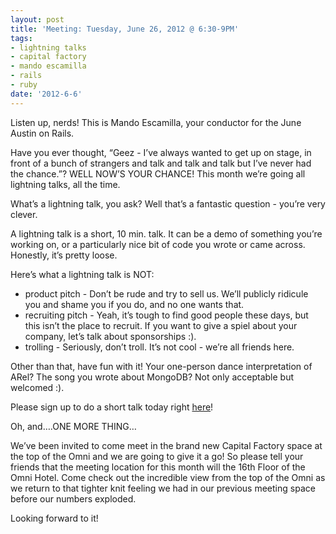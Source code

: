 ```yaml
---
layout: post
title: 'Meeting: Tuesday, June 26, 2012 @ 6:30-9PM'
tags:
- lightning talks
- capital factory
- mando escamilla
- rails
- ruby
date: '2012-6-6'
---
```

Listen up, nerds! This is Mando Escamilla, your conductor for the June Austin on Rails.

Have you ever thought, “Geez - I’ve always wanted to get up on stage, in front of a bunch of strangers and talk and talk and talk but I’ve never had the chance.”? WELL NOW’S YOUR CHANCE! This month we’re going all lightning talks, all the time.

What’s a lightning talk, you ask? Well that’s a fantastic question - you’re very clever.

A lightning talk is a short, 10 min. talk. It can be a demo of something you’re working on, or a particularly nice bit of code you wrote or came across. Honestly, it’s pretty loose.

Here’s what a lightning talk is NOT:

- product pitch - Don’t be rude and try to sell us. We’ll publicly ridicule you and shame you if you do, and no one wants that.
- recruiting pitch - Yeah, it’s tough to find good people these days, but this isn’t the place to recruit. If you want to give a spiel about your company, let’s talk about sponsorships :).
- trolling - Seriously, don’t troll. It’s not cool - we’re all friends here.

Other than that, have fun with it! Your one-person dance interpretation of ARel? The song you wrote about MongoDB? Not only acceptable but welcomed :).

Please sign up to do a short talk today right [here](https://github.com/austinonrails/members/wiki/June-2012-Lightning-Talks)!

Oh, and….ONE MORE THING…

We’ve been invited to come meet in the brand new Capital Factory space at the top of the Omni and we are going to give it a go! So please tell your friends that the meeting location for this month will the 16th Floor of the Omni Hotel. Come check out the incredible view from the top of the Omni as we return to that tighter knit feeling we had in our previous meeting space before our numbers exploded.

Looking forward to it!

